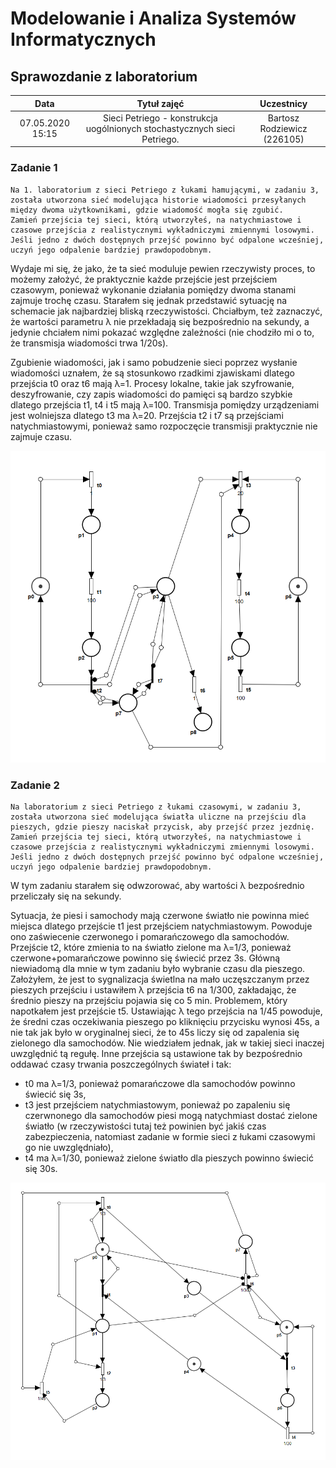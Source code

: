 # Modelowanie i Analiza Systemów Informatycznych

## Sprawozdanie z laboratorium

Data | Tytuł zajęć | Uczestnicy
:-: | :-: | :-:
07.05.2020 15:15 | Sieci Petriego - konstrukcja uogólnionych stochastycznych sieci Petriego. | Bartosz Rodziewicz (226105)

### Zadanie 1

```
Na 1. laboratorium z sieci Petriego z łukami hamującymi, w zadaniu 3, została utworzona sieć modelująca historie wiadomości przesyłanych między dwoma użytkownikami, gdzie wiadomość mogła się zgubić.
Zamień przejścia tej sieci, którą utworzyłeś, na natychmiastowe i czasowe przejścia z realistycznymi wykładniczymi zmiennymi losowymi. Jeśli jedno z dwóch dostępnych przejść powinno być odpalone wcześniej, uczyń jego odpalenie bardziej prawdopodobnym.
```

Wydaje mi się, że jako, że ta sieć moduluje pewien rzeczywisty proces, to możemy założyć, że praktycznie każde przejście jest przejściem czasowym, ponieważ wykonanie działania pomiędzy dwoma stanami zajmuje trochę czasu. Starałem się jednak przedstawić sytuację na schemacie jak najbardziej bliską rzeczywistości. Chciałbym, też zaznaczyć, że wartości parametru λ nie przekładają się bezpośrednio na sekundy, a jedynie chciałem nimi pokazać względne zależności (nie chodziło mi o to, że transmisja wiadomości trwa 1/20s).

Zgubienie wiadomości, jak i samo pobudzenie sieci poprzez wysłanie wiadomości uznałem, że są stosunkowo rzadkimi zjawiskami dlatego przejścia t0 oraz t6 mają λ=1. Procesy lokalne, takie jak szyfrowanie, deszyfrowanie, czy zapis wiadomości do pamięci są bardzo szybkie dlatego przejścia t1, t4 i t5 mają λ=100. Transmisja pomiędzy urządzeniami jest wolniejsza dlatego t3 ma λ=20. Przejścia t2 i t7 są przejściami natychmiastowymi, ponieważ samo rozpoczęcie transmisji praktycznie nie zajmuje czasu.

![Rozwiązanie zadania 1](net1-task1.png)

<div class="page-break"></div>

### Zadanie 2

```
Na laboratorium z sieci Petriego z łukami czasowymi, w zadaniu 3, została utworzona sieć modelująca światła uliczne na przejściu dla pieszych, gdzie pieszy naciskał przycisk, aby przejść przez jezdnię.
Zamień przejścia tej sieci, którą utworzyłeś, na natychmiastowe i czasowe przejścia z realistycznymi wykładniczymi zmiennymi losowymi. Jeśli jedno z dwóch dostępnych przejść powinno być odpalone wcześniej, uczyń jego odpalenie bardziej prawdopodobnym.
```

W tym zadaniu starałem się odwzorować, aby wartości λ bezpośrednio przeliczały się na sekundy.

Sytuacja, że piesi i samochody mają czerwone światło nie powinna mieć miejsca dlatego przejście t1 jest przejściem natychmiastowym. Powoduje ono zaświecenie czerwonego i pomarańczowego dla samochodów. Przejście t2, które zmienia to na światło zielone ma λ=1/3, ponieważ czerwone+pomarańczowe powinno się świecić przez 3s. Główną niewiadomą dla mnie w tym zadaniu było wybranie czasu dla pieszego. Założyłem, że jest to sygnalizacja świetlna na mało uczęszczanym przez pieszych przejściu i ustawiłem λ przejścia t6 na 1/300, zakładając, że średnio pieszy na przejściu pojawia się co 5 min. Problemem, który napotkałem jest przejście t5. Ustawiając λ tego przejścia na 1/45 powoduje, że średni czas oczekiwania pieszego po kliknięciu przycisku wynosi 45s, a nie tak jak było w oryginalnej sieci, że to 45s liczy się od zapalenia się zielonego dla samochodów. Nie wiedziałem jednak, jak w takiej sieci inaczej uwzględnić tą regułę. Inne przejścia są ustawione tak by bezpośrednio oddawać czasy trwania poszczególnych świateł i tak:
* t0 ma λ=1/3, ponieważ pomarańczowe dla samochodów powinno świecić się 3s,
* t3 jest przejściem natychmiastowym, ponieważ po zapaleniu się czerwnonego dla samochodów piesi mogą natychmiast dostać zielone światło (w rzeczywistości tutaj też powinien być jakiś czas zabezpieczenia, natomiast zadanie w formie sieci z łukami czasowymi go nie uwzględniało),
* t4 ma λ=1/30, ponieważ zielone światło dla pieszych powinno świecić się 30s.

![Rozwiązanie zadania 2](net2-task2.png)
